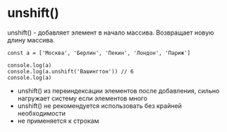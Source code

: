 # unshift()
unshift() - добавляет элемент в начало массива. Возвращает новую длину массива.

    const a = ['Москва', 'Берлин', 'Пекин', 'Лондон', 'Париж']

    console.log(a)
    console.log(a.unshift('Вашингтон')) // 6
    console.log(a)

- unshift() из переиндексации элементов после добавления, сильно нагружает систему если элементов много
- unshift() не рекомендуется использовать без крайней необходимости
- не применяется к строкам
